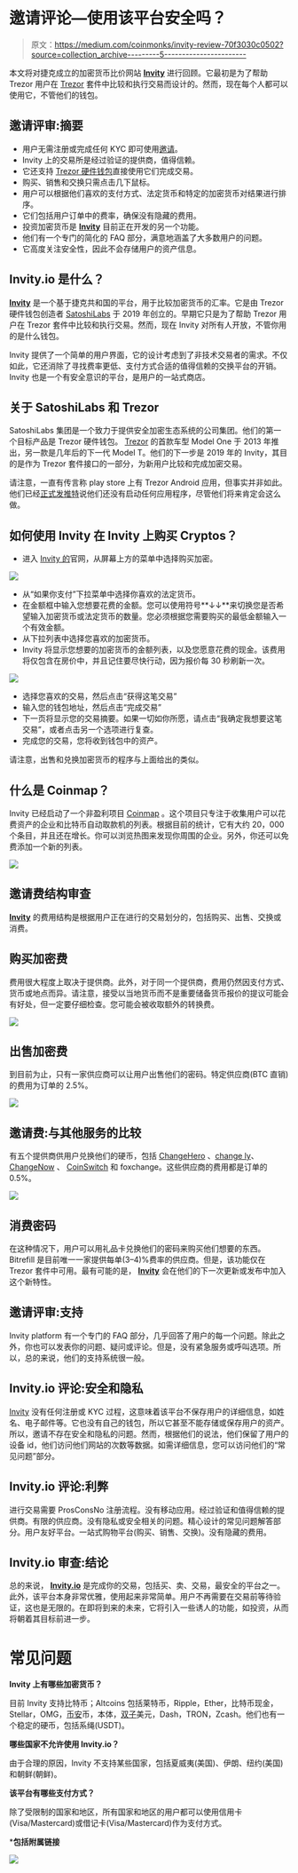 # 邀请评论—使用该平台安全吗？

> 原文：<https://medium.com/coinmonks/invity-review-70f3030c0502?source=collection_archive---------5----------------------->

本文将对捷克成立的加密货币比价网站 [**Invity**](https://coincodecap.com/go/Invity) 进行回顾。它最初是为了帮助 Trezor 用户在 [Trezor](https://blog.coincodecap.com/go/trezor) 套件中比较和执行交易而设计的。然而，现在每个人都可以使用它，不管他们的钱包。

## 邀请评审:摘要

*   用户无需注册或完成任何 KYC 即可使用[邀请](https://blog.coincodecap.com/go/invity)。
*   Invity 上的交易所是经过验证的提供商，值得信赖。
*   它还支持 [Trezor 硬件钱包](https://coincodecap.com/ledger-nano-s-vs-trezor-one-vs-trezor-t-vs-ledger-nano-xledger-nano-s-vs-trezor-one-vs-trezor-t-vs-ledger-nano-x)直接使用它们完成交易。
*   购买、销售和交换只需点击几下鼠标。
*   用户可以根据他们喜欢的支付方式、法定货币和特定的加密货币对结果进行排序。
*   它们包括用户订单中的费率，确保没有隐藏的费用。
*   投资加密货币是 [**Invity**](https://blog.coincodecap.com/go/invity) 目前正在开发的另一个功能。
*   他们有一个专门的简化的 FAQ 部分，满意地涵盖了大多数用户的问题。
*   它高度关注安全性，因此不会存储用户的资产信息。

## Invity.io 是什么？

[**Invity**](https://coincodecap.com/go/Invity) 是一个基于捷克共和国的平台，用于比较加密货币的汇率。它是由 Trezor 硬件钱包创造者 [SatoshiLabs](https://satoshilabs.com/) 于 2019 年创立的。早期它只是为了帮助 Trezor 用户在 Trezor 套件中比较和执行交易。然而，现在 Invity 对所有人开放，不管你用的是什么钱包。

Invity 提供了一个简单的用户界面，它的设计考虑到了非技术交易者的需求。不仅如此，它还消除了寻找费率更低、支付方式合适的值得信赖的交换平台的开销。Invity 也是一个有安全意识的平台，是用户的一站式商店。

## 关于 SatoshiLabs 和 Trezor

SatoshiLabs 集团是一个致力于提供安全加密生态系统的公司集团。他们的第一个目标产品是 Trezor 硬件钱包。 [Trezor](https://blog.coincodecap.com/go/trezor) 的首款车型 Model One 于 2013 年推出，另一款是几年后的下一代 Model T。他们的下一步是 2019 年的 Invity，其目的是作为 Trezor 套件接口的一部分，为新用户比较和完成加密交易。

请注意，一直有传言称 play store 上有 Trezor Android 应用，但事实并非如此。他们已经[正式发推特](https://twitter.com/trezor/status/1377524501760598017?lang=en)说他们还没有启动任何应用程序，尽管他们将来肯定会这么做。

## 如何使用 Invity 在 Invity 上购买 Cryptos？

*   进入 [Invity 的](https://coincodecap.com/go/Invity)官网，从屏幕上方的菜单中选择购买加密。

![](img/a89aab032bf1272f63629ad270d9dc8d.png)

*   从“如果你支付”下拉菜单中选择你喜欢的法定货币。
*   在金额框中输入您想要花费的金额。您可以使用符号**↓↓**来切换您是否希望输入加密货币或法定货币的数量。您必须根据您需要购买的最低金额输入一个有效金额。
*   从下拉列表中选择您喜欢的加密货币。
*   Invity 将显示您想要的加密货币的金额列表，以及您愿意花费的现金。该费用将仅包含在房价中，并且记住要尽快行动，因为报价每 30 秒刷新一次。

![](img/a1c948028f51a20f7a1196030e54545a.png)

*   选择您喜欢的交易，然后点击“获得这笔交易”
*   输入您的钱包地址，然后点击“完成交易”
*   下一页将显示您的交易摘要。如果一切如你所愿，请点击“我确定我想要这笔交易”，或者点击另一个选项进行复查。
*   完成您的交易，您将收到钱包中的资产。

请注意，出售和兑换加密货币的程序与上面给出的类似。

## 什么是 Coinmap？

Invity 已经启动了一个非盈利项目 [Coinmap](https://blog.coincodecap.com/go/coinmap) 。这个项目只专注于收集用户可以花费资产的企业和比特币自动取款机的列表。根据目前的统计，它有大约 20，000 个条目，并且还在增长。你可以浏览热图来发现你周围的企业。另外，你还可以免费添加一个新的列表。

![](img/2a0a7e2d2870f792e27266326b343a57.png)

## 邀请费结构审查

[**Invity**](https://blog.coincodecap.com/go/invity) 的费用结构是根据用户正在进行的交易划分的，包括购买、出售、交换或消费。

## 购买加密费

费用很大程度上取决于提供商。此外，对于同一个提供商，费用仍然因支付方式、货币或地点而异。请注意，接受以当地货币而不是重要储备货币报价的提议可能会有好处，但一定要仔细检查。您可能会被收取额外的转换费。

![](img/be9a4ca1312f3a2ae7f6db4a431bb807.png)

## 出售加密费

到目前为止，只有一家供应商可以让用户出售他们的密码。特定供应商(BTC 直销)的费用为订单的 2.5%。

![](img/467384d87ca2785e1fbf5ad28a45cd1b.png)

## 邀请费:与其他服务的比较

有五个提供商供用户兑换他们的硬币，包括 [ChangeHero](https://blog.coincodecap.com/go/changehero) 、[change ly](https://blog.coincodecap.com/go/changelly)、 [ChangeNow](https://blog.coincodecap.com/go/changenow) 、 [CoinSwitch](https://blog.coincodecap.com/go/coinswitch) 和 foxchange。这些供应商的费用都是订单的 0.5%。

![](img/83297ab68ac6ea962207b596aa9b5dea.png)

## 消费密码

在这种情况下，用户可以用礼品卡兑换他们的密码来购买他们想要的东西。Bitrefill 是目前唯一一家提供每单(3–4)%费率的供应商。但是，该功能仅在 Trezor 套件中可用。最有可能的是， [**Invity**](https://blog.coincodecap.com/go/invity) 会在他们的下一次更新或发布中加入这个新特性。

## 邀请评审:支持

Invity platform 有一个专门的 FAQ 部分，几乎回答了用户的每一个问题。除此之外，你也可以发表你的问题、疑问或评论。但是，没有紧急服务或呼叫选项。所以，总的来说，他们的支持系统很一般。

## Invity.io 评论:安全和隐私

[Invity](https://blog.coincodecap.com/go/invity) 没有任何注册或 KYC 过程，这意味着该平台不保存用户的详细信息，如姓名、电子邮件等。它也没有自己的钱包，所以它甚至不能存储或保存用户的资产。所以，邀请不存在安全和隐私的问题。然而，根据他们的说法，他们保留了用户的设备 id，他们访问他们网站的次数等数据。如需详细信息，您可以访问他们的“常见问题”部分。

## Invity.io 评论:利弊

进行交易需要 ProsConsNo 注册流程。没有移动应用。经过验证和值得信赖的提供商。有限的供应商。没有隐私或安全相关的问题。精心设计的常见问题解答部分。用户友好平台。一站式购物平台(购买、销售、交换)。没有隐藏的费用。

## Invity.io 审查:结论

总的来说， [**Invity.io**](https://coincodecap.com/go/Invity) 是完成你的交易，包括买、卖、交易，最安全的平台之一。此外，该平台本身非常优雅，使用起来非常简单。用户不再需要在交易前等待验证，这也是无限的。在即将到来的未来，它将引入一些诱人的功能，如投资，从而将朝着其目标前进一步。

# 常见问题

**Invity 上有哪些加密货币？**

目前 Invity 支持比特币；Altcoins 包括莱特币，Ripple，Ether，比特币现金，Stellar，OMG，[币安](https://blog.coincodecap.com/go/binance)币，本体，[双子](https://blog.coincodecap.com/go/gemini)美元，Dash，TRON，Zcash。他们也有一个稳定的硬币，包括系绳(USDT)。

**哪些国家不允许使用 Invity.io？**

由于合理的原因，Invity 不支持某些国家，包括夏威夷(美国)、伊朗、纽约(美国)和朝鲜(朝鲜)。

**该平台有哪些支付方式？**

除了受限制的国家和地区，所有国家和地区的用户都可以使用信用卡(Visa/Mastercard)或借记卡(Visa/Mastercard)作为支付方式。

***包括附属链接**

![](img/4ce29826f4a63d8a247fe504c736a8f5.png)